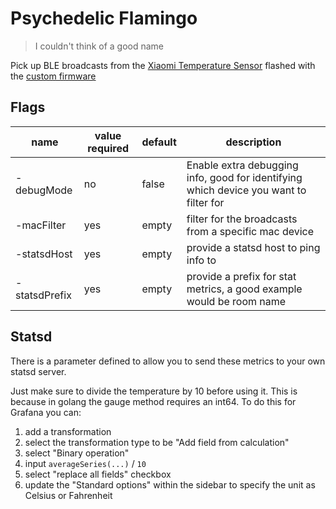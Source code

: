 # Psychedelic Flamingo

> I couldn't think of a good name

Pick up BLE broadcasts from the [Xiaomi Temperature Sensor](https://www.amazon.co.uk/Mi-Temperature-Humidity-Monitor-2/dp/B08C7KVDJW/ref=sr_1_5?keywords=xiaomi+temperature+sensor&qid=1655562676&sprefix=xiaomi+temp%2Caps%2C125&sr=8-5) flashed with the [custom firmware](https://github.com/atc1441/ATC_MiThermometer) 

## Flags

| name           | value required | default | description                                                                           |
|----------------|----------------|---------|---------------------------------------------------------------------------------------|
| -debugMode     | no             | false   | Enable extra debugging info, good for identifying which device you want to filter for |
| -macFilter     | yes            | empty   | filter for the broadcasts from a specific mac device                                  |
| -statsdHost    | yes            | empty   | provide a statsd host to ping info to                                                 |
| -statsdPrefix  | yes            | empty   | provide a prefix for stat metrics, a good example would be room name                  |

## Statsd

There is a parameter defined to allow you to send these metrics to your own statsd server.

Just make sure to divide the temperature by 10 before using it. This is because in golang the gauge method requires an int64. To do this for Grafana you can:

1. add a transformation 
2. select the transformation type to be "Add field from calculation"
3. select "Binary operation"
4. input `averageSeries(...)` / `10` 
5. select "replace all fields" checkbox
6. update the "Standard options" within the sidebar to specify the unit as Celsius or Fahrenheit